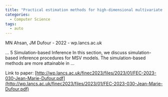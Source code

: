 ```yaml
---
title: "Practical estimation methods for high-dimensional multivariate stochastic volatility models"
categories:
  - Computer Science
tags:
  - auto
---
```

MN Ahsan, JM Dufour - 2022 - wp.lancs.ac.uk

… 5 Simulation-based Inference In this section, we discuss simulation-based inference procedures for MSV models. The simulation-based methods are more attainable in …

Link to paper: [http://wp.lancs.ac.uk/finec2023/files/2023/01/FEC-2023-030-Jean-Marie-Dufour.pdf](http://wp.lancs.ac.uk/finec2023/files/2023/01/FEC-2023-030-Jean-Marie-Dufour.pdf)

